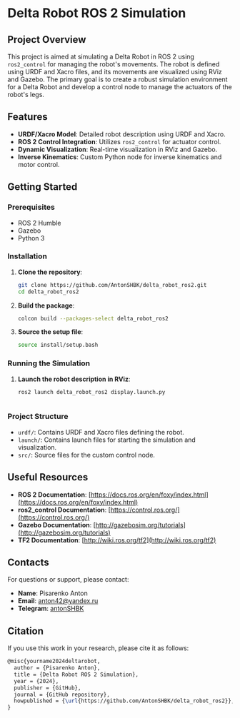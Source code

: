 # Delta Robot ROS 2 Simulation

## Project Overview

This project is aimed at simulating a Delta Robot in ROS 2 using `ros2_control` for managing the robot's movements. The robot is defined using URDF and Xacro files, and its movements are visualized using RViz and Gazebo. The primary goal is to create a robust simulation environment for a Delta Robot and develop a control node to manage the actuators of the robot's legs.

## Features

- **URDF/Xacro Model**: Detailed robot description using URDF and Xacro.
- **ROS 2 Control Integration**: Utilizes `ros2_control` for actuator control.
- **Dynamic Visualization**: Real-time visualization in RViz and Gazebo.
- **Inverse Kinematics**: Custom Python node for inverse kinematics and motor control.

## Getting Started

### Prerequisites

- ROS 2 Humble
- Gazebo
- Python 3

### Installation

1. **Clone the repository**:
    ```sh
    git clone https://github.com/AntonSHBK/delta_robot_ros2.git
    cd delta_robot_ros2
    ```

2. **Build the package**:
    ```sh
    colcon build --packages-select delta_robot_ros2
    ```

3. **Source the setup file**:
    ```sh
    source install/setup.bash
    ```

### Running the Simulation

1. **Launch the robot description in RViz**:
    ```sh
    ros2 launch delta_robot_ros2 display.launch.py
    ```
    ```

### Project Structure

- `urdf/`: Contains URDF and Xacro files defining the robot.
- `launch/`: Contains launch files for starting the simulation and visualization.
- `src/`: Source files for the custom control node.

## Useful Resources

- **ROS 2 Documentation**: [https://docs.ros.org/en/foxy/index.html](https://docs.ros.org/en/foxy/index.html)
- **ros2_control Documentation**: [https://control.ros.org/](https://control.ros.org/)
- **Gazebo Documentation**: [http://gazebosim.org/tutorials](http://gazebosim.org/tutorials)
- **TF2 Documentation**: [http://wiki.ros.org/tf2](http://wiki.ros.org/tf2)

## Contacts

For questions or support, please contact:

- **Name**: Pisarenko Anton
- **Email**: anton42@yandex.ru
- **Telegram**: [antonSHBK](https://t.me/antonSHBK)

## Citation

If you use this work in your research, please cite it as follows:

```latex
@misc{yourname2024deltarobot,
  author = {Pisarenko Anton},
  title = {Delta Robot ROS 2 Simulation},
  year = {2024},
  publisher = {GitHub},
  journal = {GitHub repository},
  howpublished = {\url{https://github.com/AntonSHBK/delta_robot_ros2}},
}
```